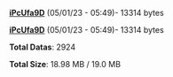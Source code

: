 [**iPcUfa9D**](/data/iPcUfa9D.txt) (05/01/23 - 05:49)- 13314 bytes

[**iPcUfa9D**](/data/iPcUfa9D.txt) (05/01/23 - 05:49)- 13314 bytes

**Total Datas**: 2924

**Total Size**: 18.98 MB / 19.0 MB
